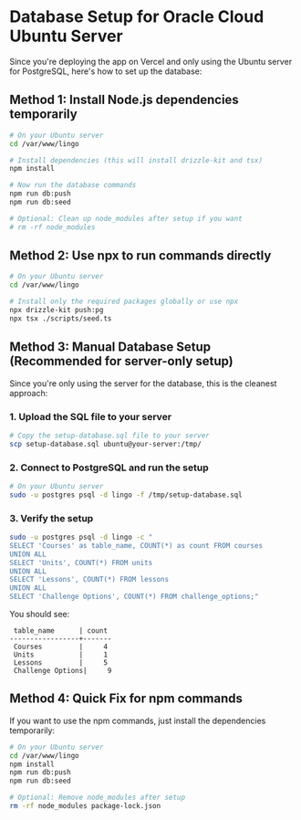 # Database Setup for Oracle Cloud Ubuntu Server

Since you're deploying the app on Vercel and only using the Ubuntu server for PostgreSQL, here's how to set up the database:

## Method 1: Install Node.js dependencies temporarily

```bash
# On your Ubuntu server
cd /var/www/lingo

# Install dependencies (this will install drizzle-kit and tsx)
npm install

# Now run the database commands
npm run db:push
npm run db:seed

# Optional: Clean up node_modules after setup if you want
# rm -rf node_modules
```

## Method 2: Use npx to run commands directly

```bash
# On your Ubuntu server
cd /var/www/lingo

# Install only the required packages globally or use npx
npx drizzle-kit push:pg
npx tsx ./scripts/seed.ts
```

## Method 3: Manual Database Setup (Recommended for server-only setup)

Since you're only using the server for the database, this is the cleanest approach:

### 1. Upload the SQL file to your server

```bash
# Copy the setup-database.sql file to your server
scp setup-database.sql ubuntu@your-server:/tmp/
```

### 2. Connect to PostgreSQL and run the setup

```bash
# On your Ubuntu server
sudo -u postgres psql -d lingo -f /tmp/setup-database.sql
```

### 3. Verify the setup

```bash
sudo -u postgres psql -d lingo -c "
SELECT 'Courses' as table_name, COUNT(*) as count FROM courses
UNION ALL
SELECT 'Units', COUNT(*) FROM units
UNION ALL
SELECT 'Lessons', COUNT(*) FROM lessons
UNION ALL
SELECT 'Challenge Options', COUNT(*) FROM challenge_options;"
```

You should see:

```
 table_name      | count
-----------------+-------
 Courses         |     4
 Units           |     1
 Lessons         |     5
 Challenge Options|     9
```

## Method 4: Quick Fix for npm commands

If you want to use the npm commands, just install the dependencies temporarily:

```bash
# On your Ubuntu server
cd /var/www/lingo
npm install
npm run db:push
npm run db:seed

# Optional: Remove node_modules after setup
rm -rf node_modules package-lock.json
```
